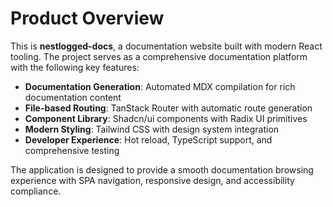 # Product Overview

This is **nestlogged-docs**, a documentation website built with modern React tooling. The project serves as a comprehensive documentation platform with the following key features:

- **Documentation Generation**: Automated MDX compilation for rich documentation content
- **File-based Routing**: TanStack Router with automatic route generation
- **Component Library**: Shadcn/ui components with Radix UI primitives
- **Modern Styling**: Tailwind CSS with design system integration
- **Developer Experience**: Hot reload, TypeScript support, and comprehensive testing

The application is designed to provide a smooth documentation browsing experience with SPA navigation, responsive design, and accessibility compliance.